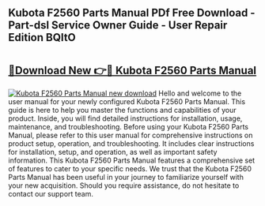 ## Kubota F2560 Parts Manual PDf Free Download - Part-dsl Service Owner Guide - User Repair Edition BQItO

# <h2><a href="http://bc15533.oget.top/?id=Kubota+F2560+Parts+Manual">🔗Download New 👉🔴 Kubota F2560 Parts Manual</a></h2>

[![Kubota F2560 Parts Manual new download](https://i.imgur.com/5g1atiW.png)](http://bc15533.oget.top/?id=Kubota+F2560+Parts+Manual)
Hello and welcome to the user manual for your newly configured Kubota F2560 Parts Manual. This guide is here to help you master the functions and capabilities of your product. Inside, you will find detailed instructions for installation, usage, maintenance, and troubleshooting. Before using your Kubota F2560 Parts Manual, please refer to this user manual for comprehensive instructions on product setup, operation, and troubleshooting. It includes clear instructions for installation, setup, and operation, as well as important safety information. This Kubota F2560 Parts Manual features a comprehensive set of features to cater to your specific needs. We trust that the Kubota F2560 Parts Manual has been useful in your journey to familiarize yourself with your new acquisition. Should you require assistance, do not hesitate to contact our support team.
